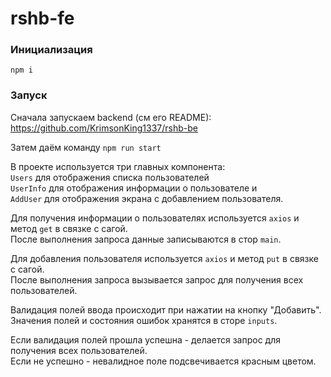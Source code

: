 # rshb-fe

### Инициализация
```npm i```

### Запуск
Сначала запускаем backend (см его README):
https://github.com/KrimsonKing1337/rshb-be

Затем даём команду
```npm run start```

В проекте используется три главных компонента:\
```Users``` для отображения списка пользователей\
```UserInfo``` для отображения информации о пользователе и\
```AddUser``` для отображения экрана с добавлением пользователя.

Для получения информации о пользователях используется `axios` и метод `get` в связке с сагой.\
После выполнения запроса данные записываются в стор `main`.

Для добавления пользователя используется `axios` и метод `put` в связке с сагой.\
После выполнения запроса вызывается запрос для получения всех пользователей.

Валидация полей ввода происходит при нажатии на кнопку "Добавить".\
Значения полей и состояния ошибок хранятся в сторе `inputs`.

Если валидация полей прошла успешна - делается запрос для получения всех пользователей.\
Если не успешно - невалидное поле подсвечивается красным цветом.

